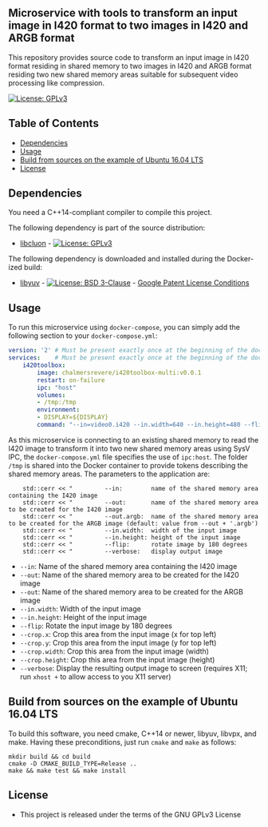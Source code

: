 ## Microservice with tools to transform an input image in I420 format to two images in I420 and ARGB format

This repository provides source code to transform an input image in I420 format
residing in shared memory to two images in I420 and ARGB format residing two new
shared memory areas suitable for subsequent video processing like compression.

[![License: GPLv3](https://img.shields.io/badge/license-GPL--3-blue.svg
)](https://www.gnu.org/licenses/gpl-3.0.txt)


## Table of Contents
* [Dependencies](#dependencies)
* [Usage](#usage)
* [Build from sources on the example of Ubuntu 16.04 LTS](#build-from-sources-on-the-example-of-ubuntu-1604-lts)
* [License](#license)


## Dependencies
You need a C++14-compliant compiler to compile this project.

The following dependency is part of the source distribution:
* [libcluon](https://github.com/chrberger/libcluon) - [![License: GPLv3](https://img.shields.io/badge/license-GPL--3-blue.svg
)](https://www.gnu.org/licenses/gpl-3.0.txt)

The following dependency is downloaded and installed during the Docker-ized build:
* [libyuv](https://chromium.googlesource.com/libyuv/libyuv/+/master) - [![License: BSD 3-Clause](https://img.shields.io/badge/License-BSD%203--Clause-blue.svg)](https://opensource.org/licenses/BSD-3-Clause) - [Google Patent License Conditions](https://chromium.googlesource.com/libyuv/libyuv/+/master/PATENTS)


## Usage
To run this microservice using `docker-compose`, you can simply add the following
section to your `docker-compose.yml`:

```yml
version: '2' # Must be present exactly once at the beginning of the docker-compose.yml file
services:    # Must be present exactly once at the beginning of the docker-compose.yml file
    i420toolbox:
        image: chalmersrevere/i420toolbox-multi:v0.0.1
        restart: on-failure
        ipc: "host"
        volumes:
        - /tmp:/tmp
        environment:
        - DISPLAY=${DISPLAY}
        command: "--in=video0.i420 --in.width=640 --in.height=480 --flip --out=imgout.i420"
```

As this microservice is connecting to an existing shared memory to read the I420
image to transform it into two new shared memory areas using SysV IPC, the `docker-compose.yml`
file specifies the use of `ipc:host`. The folder `/tmp` is shared into the Docker
container to provide tokens describing the shared memory areas.
The parameters to the application are:

        std::cerr << "         --in:        name of the shared memory area containing the I420 image
        std::cerr << "         --out:       name of the shared memory area to be created for the I420 image
        std::cerr << "         --out.argb:  name of the shared memory area to be created for the ARGB image (default: value from --out + '.argb')
        std::cerr << "         --in.width:  width of the input image
        std::cerr << "         --in.height: height of the input image
        std::cerr << "         --flip:      rotate image by 180 degrees
        std::cerr << "         --verbose:   display output image


* `--in`: Name of the shared memory area containing the I420 image
* `--out`: Name of the shared memory area to be created for the I420 image
* `--out`: Name of the shared memory area to be created for the ARGB image
* `--in.width`: Width of the input image
* `--in.height`: Height of the input image
* `--flip`: Rotate the input image by 180 degrees
* `--crop.x`: Crop this area from the input image (x for top left)
* `--crop.y`: Crop this area from the input image (y for top left)
* `--crop.width`: Crop this area from the input image (width)
* `--crop.height`: Crop this area from the input image (height)
* `--verbose`: Display the resulting output image to screen (requires X11; run `xhost +` to allow access to you X11 server)


## Build from sources on the example of Ubuntu 16.04 LTS
To build this software, you need cmake, C++14 or newer, libyuv, libvpx, and make.
Having these preconditions, just run `cmake` and `make` as follows:

```
mkdir build && cd build
cmake -D CMAKE_BUILD_TYPE=Release ..
make && make test && make install
```


## License

* This project is released under the terms of the GNU GPLv3 License

